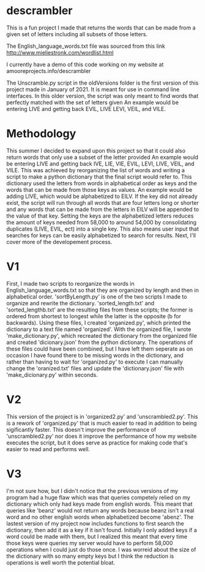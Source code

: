 # descrambler
This is a fun project I made that returns the words that can be made from a given set of letters including all subsets of those letters.

The English_language_words.txt file was sourced from this link http://www.mieliestronk.com/wordlist.html

I currently have a demo of this code working on my website at amooreprojects.info/descrambler

The Unscramble.py script in the oldVersions folder is the first version of this project made in January of 2021. It is meant for use in command line interfaces.
In this older version, the script was only meant to find words that perfectly matched with the set of letters given
An example would be entering LIVE and getting back EVIL, LIVE LEVI, VEIL, and VILE.

# Methodology

This summer I decided to expand upon this project so that it could also return words that only use a subset of the letter provided
An example would be entering LIVE and getting back IVE, LIE, VIE, EVIL, LEVI, LIVE, VEIL, and VILE. This was achieved by reorganizing the list of words
and writing a script to make a python dictionary that the final script would refer to. This dictionary used the letters from words in alphabetical order as keys
and the words that can be made from those keys as values. An example would be adding LIVE, which would be alphabetized to EILV. If the key did not already
exist, the script will run through all words that are four letters long or shorter and any words that can be made from the letters in EILV will be appended to
the value of that key. Setting the keys are the alphabetized letters reduces the amount of keys needed from 58,000 to around 54,000 by consolidating duplicates
(LIVE, EVIL, ect) into a single key. This also means user input that searches for keys can be easily alphabetized to search for results. Next, I'll cover
more of the developement process.

# V1

First, I made two scripts to reorganize the words in English_language_words.txt so that they are organized by length and then in alphabetical order.
'sortByLength.py' is one of the two scripts I made to organize and rewrite the dictionary. 'sorted_length.txt' and 'sorted_lengthb.txt' are the
resulting files from these scripts; the former is ordered from shortest to longest while the latter is the opposite (b for backwards). Using these files,
I created 'organized.py', which printed the dictionary to a text file named 'organized'. With the organized file, I wrote 'make_dictionary.py', which 
recreated the dictionary from the organized file and created 'dicionary.json' from the python dictionary. The operations of these files could have been combined,
but I have left them seperate as on occasion I have found there to be missing words in the dictionary, and rather than having to wait for 'organized.py' to execute
I can manually change the 'oranized.txt' files and update the 'dictionary.json' file with 'make_dicionary.py' within seconds.

# V2

This version of the project is in 'organized2.py' and 'unscrambled2.py'. This is a rework of 'organized.py' that is much easier to read in addition to 
being sigificantly faster. This doesn't improve the performance of 'unscrambled2.py' nor does it improve the performance of how my website executes the script,
but it does serve as practice for making code that's easier to read and performs well.

# V3

I'm not sure how, but I didn't notice that the previous versions of my program had a huge flaw which was that queries competely relied on my dictionary which only had keys made from english words. This meant that queries like 'beanz' would not return any words because beanz isn't a real word and no other english words when alphabetized become 'abenz'. The lastest version of my project now includes functions to first search the dictionary, then add it as a key if it isn't found. Initially I only added keys if a word could be made with them, but I realized this meant that every time those keys were queries my server would have to perform 58,000 operations when I could just do those once. I was worreid about the size of the dictionary with so many empty keys but I think the reduction is operations is well worth the potential bloat.
